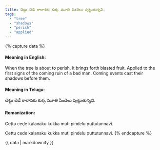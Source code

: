 ```yaml
---
title: చెట్టు చెడే కాలానకు కుక్క మూతి పిందెలు పుట్టుతున్నవి.
tags:
  - "tree"
  - "shadows"
  - "perish"
  - "applied"
---
```


{% capture data %}
#### Meaning in English:
When the tree is about to perish, it brings forth blasted fruit.
Applied to the first signs of the coming ruin of a bad man.
Coming events cast their shadows before them.

#### Meaning in Telugu:
చెట్టు చెడే కాలానకు కుక్క మూతి పిందెలు పుట్టుతున్నవి.

#### Romanization:
Ceṭṭu ceḍē kālānaku kukka mūti pindelu puṭṭutunnavi.

Cettu cede kalanaku kukka muti pindelu puttutunnavi.
{% endcapture %}

{{ data | markdownify }}

